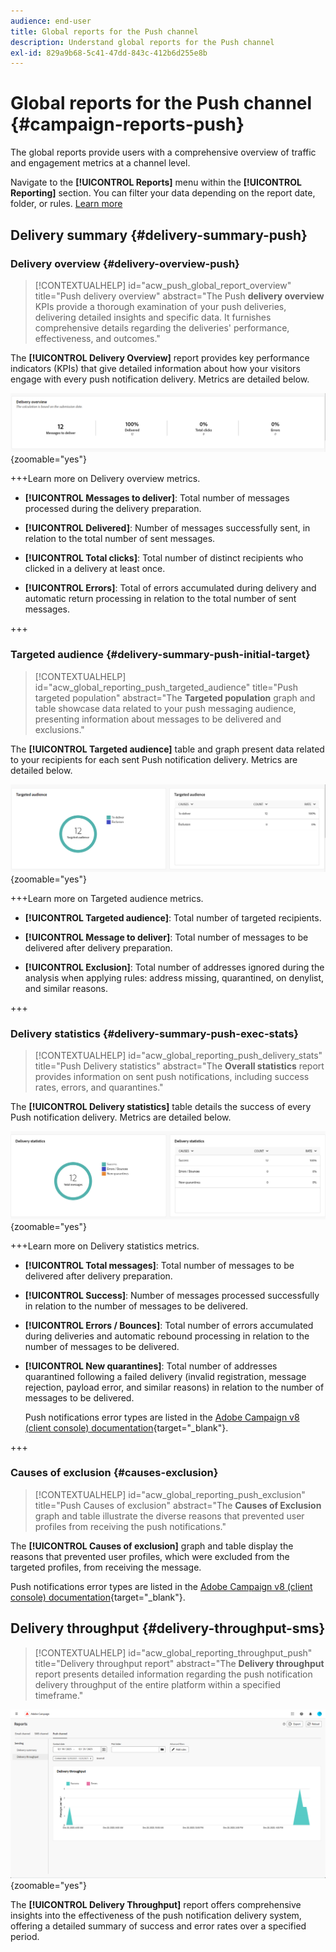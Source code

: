 ```yaml
---
audience: end-user
title: Global reports for the Push channel
description: Understand global reports for the Push channel
exl-id: 829a9b68-5c41-47dd-843c-412b6d255e8b
---
```

# Global reports for the Push channel {#campaign-reports-push}

The global reports provide users with a comprehensive overview of traffic and engagement metrics at a channel level.

Navigate to the **[!UICONTROL Reports]** menu within the **[!UICONTROL Reporting]** section. You can filter your data depending on the report date, folder, or rules. [Learn more](global-reports.md)

## Delivery summary {#delivery-summary-push}

### Delivery overview {#delivery-overview-push}

>[!CONTEXTUALHELP]
>id="acw_push_global_report_overview"
>title="Push delivery overview"
>abstract="The Push **delivery overview** KPIs provide a thorough examination of your push deliveries, delivering detailed insights and specific data. It furnishes comprehensive details regarding the deliveries' performance, effectiveness, and outcomes."

The **[!UICONTROL Delivery Overview]** report provides key performance indicators (KPIs) that give detailed information about how your visitors engage with every push notification delivery. Metrics are detailed below.

![Delivery overview metrics, showing KPIs related to push notification performance.](assets/global_report_push_delivery_overview.png){zoomable="yes"}

+++Learn more on Delivery overview metrics.

* **[!UICONTROL Messages to deliver]**: Total number of messages processed during the delivery preparation.

* **[!UICONTROL Delivered]**: Number of messages successfully sent, in relation to the total number of sent messages.

* **[!UICONTROL Total clicks]**: Total number of distinct recipients who clicked in a delivery at least once.

* **[!UICONTROL Errors]**: Total of errors accumulated during delivery and automatic return processing in relation to the total number of sent messages.

+++

### Targeted audience {#delivery-summary-push-initial-target}

>[!CONTEXTUALHELP]
>id="acw_global_reporting_push_targeted_audience"
>title="Push targeted population"
>abstract="The **Targeted population** graph and table showcase data related to your push messaging audience, presenting information about messages to be delivered and exclusions."

The **[!UICONTROL Targeted audience]** table and graph present data related to your recipients for each sent Push notification delivery. Metrics are detailed below.

![Targeted audience metrics, showing data related to recipients and exclusions for push notifications.](assets/global_report_push_targeted_audience.png){zoomable="yes"}

+++Learn more on Targeted audience metrics.

* **[!UICONTROL Targeted audience]**: Total number of targeted recipients.

* **[!UICONTROL Message to deliver]**: Total number of messages to be delivered after delivery preparation.

* **[!UICONTROL Exclusion]**: Total number of addresses ignored during the analysis when applying rules: address missing, quarantined, on denylist, and similar reasons.

+++

### Delivery statistics {#delivery-summary-push-exec-stats}

>[!CONTEXTUALHELP]
>id="acw_global_reporting_push_delivery_stats"
>title="Push Delivery statistics"
>abstract="The **Overall statistics** report provides information on sent push notifications, including success rates, errors, and quarantines."

The **[!UICONTROL Delivery statistics]** table details the success of every Push notification delivery. Metrics are detailed below.

![Delivery statistics metrics, showing success rates, errors, and quarantines for push notifications.](assets/global_report_push_delivery_statistics.png){zoomable="yes"}

+++Learn more on Delivery statistics metrics.

* **[!UICONTROL Total messages]**: Total number of messages to be delivered after delivery preparation.

* **[!UICONTROL Success]**: Number of messages processed successfully in relation to the number of messages to be delivered.

* **[!UICONTROL Errors / Bounces]**: Total number of errors accumulated during deliveries and automatic rebound processing in relation to the number of messages to be delivered.

* **[!UICONTROL New quarantines]**: Total number of addresses quarantined following a failed delivery (invalid registration, message rejection, payload error, and similar reasons) in relation to the number of messages to be delivered.

    Push notifications error types are listed in the [Adobe Campaign v8 (client console) documentation](https://experienceleague.adobe.com/docs/campaign/campaign-v8/send/failures/delivery-failures.html#push-error-types){target="_blank"}.

+++

### Causes of exclusion {#causes-exclusion}

>[!CONTEXTUALHELP]
>id="acw_global_reporting_push_exclusion"
>title="Push Causes of exclusion"
>abstract="The **Causes of Exclusion** graph and table illustrate the diverse reasons that prevented user profiles from receiving the push notifications."

The **[!UICONTROL Causes of exclusion]** graph and table display the reasons that prevented user profiles, which were excluded from the targeted profiles, from receiving the message.

Push notifications error types are listed in the [Adobe Campaign v8 (client console) documentation](https://experienceleague.adobe.com/docs/campaign/campaign-v8/send/failures/delivery-failures.html#push-error-types){target="_blank"}.

## Delivery throughput {#delivery-throughput-sms}

>[!CONTEXTUALHELP]
>id="acw_global_reporting_throughput_push"
>title="Delivery throughput report"
>abstract="The **Delivery throughput** report presents detailed information regarding the push notification delivery throughput of the entire platform within a specified timeframe."

![Delivery throughput metrics, showing success and error rates for push notifications over a specified period.](assets/global_report_push_delivery_throughput.png){zoomable="yes"}

The **[!UICONTROL Delivery Throughput]** report offers comprehensive insights into the effectiveness of the push notification delivery system, offering a detailed summary of success and error rates over a specified period.